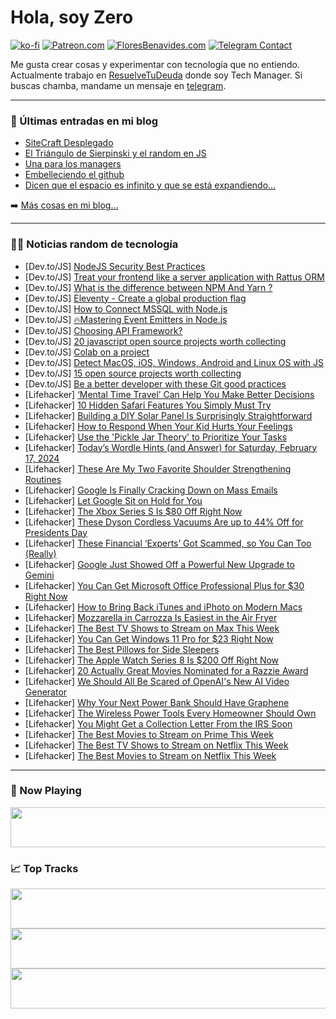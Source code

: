 # Hola, soy Zero

[![ko-fi](https://ko-fi.com/img/githubbutton_sm.svg)](https://ko-fi.com/J3J4N0LUK)
[![Patreon.com](https://img.shields.io/endpoint.svg?url=https%3A%2F%2Fshieldsio-patreon.vercel.app%2Fapi%3Fusername%3Dzerodragon%26type%3Dpatrons&style=for-the-badge)](https://patreon.com/zerodragon)
[![FloresBenavides.com](https://img.shields.io/website?down_message=oops&label=MiBlog&style=for-the-badge&up_message=online&url=https%3A%2F%2Ffloresbenavides.com)](https://floresbenavides.com)
[![Telegram Contact](https://img.shields.io/badge/escr%C3%ADbeme-ZeroDragon-%2326A5E4?style=for-the-badge&logo=telegram)](https://t.me/zerodragon)

Me gusta crear cosas y experimentar con tecnología que no entiendo.
Actualmente trabajo en [ResuelveTuDeuda](http://github.com/resuelve) donde soy Tech Manager.
Si buscas chamba, mandame un mensaje en [telegram](https://t.me/zerodragon).

---

### 📕 Últimas entradas en mi blog
<!-- BLOG-POST-LIST:START -->
- [SiteCraft Desplegado](https://floresbenavides.com/sitecraft-desplegado/)
- [El Triángulo de Sierpinski y el random en JS](https://floresbenavides.com/el-triangulo-de-sierpinski-y-el-random-en-js/)
- [Una para los managers](https://floresbenavides.com/una-para-los-managers/)
- [Embelleciendo el github](https://floresbenavides.com/embelleciendo-el-github/)
- [Dicen que el espacio es infinito y que se está expandiendo…](https://floresbenavides.com/dicen-que-el-espacio-es-infinito-y-que-se-esta-expandiendo/)
<!-- BLOG-POST-LIST:END -->

➡️ [Más cosas en mi blog...](https://floresbenavides.com)

---

### 👨‍💻 Noticias random de tecnología
<!-- TECH-POSTS:START -->
- [Dev.to/JS] [NodeJS Security Best Practices](https://dev.to/mohammadfaisal/nodejs-security-best-practices-34ck)
- [Dev.to/JS] [Treat your frontend like a server application with Rattus ORM](https://dev.to/lyohaplotinka/treat-your-frontend-like-a-server-application-with-rattus-orm-m2a)
- [Dev.to/JS] [What is the difference between NPM And Yarn ?](https://dev.to/swhabitation/what-is-the-difference-between-npm-and-yarn--3db6)
- [Dev.to/JS] [Eleventy - Create a global production flag](https://dev.to/robole/eleventy-create-a-global-production-flag-56p9)
- [Dev.to/JS] [How to Connect MSSQL with Node.js](https://dev.to/y2j_0_0/how-to-connect-mssql-with-nodejs-22pn)
- [Dev.to/JS] [🔥Mastering Event Emitters in Node.js](https://dev.to/angdecoder/mastering-event-emitters-in-nodejs-4ijc)
- [Dev.to/JS] [Choosing API Framework?](https://dev.to/sanjaykhanssk/choosing-api-framework-o6e)
- [Dev.to/JS] [20 javascript open source projects worth collecting](https://dev.to/tnfe/20-javascript-open-source-projects-worth-collecting-2kb5)
- [Dev.to/JS] [Colab on a project](https://dev.to/satoshee/colab-on-a-project-jhc)
- [Dev.to/JS] [Detect MacOS, iOS, Windows, Android and Linux OS with JS](https://dev.to/webs95/detect-macos-ios-windows-android-and-linux-os-with-js-f7n)
- [Dev.to/JS] [15 open source projects worth collecting](https://dev.to/tnfe/15-open-source-projects-worth-collecting-1h5)
- [Dev.to/JS] [Be a better developer with these Git good practices](https://dev.to/aditya_raj_1010/be-a-better-developer-with-these-git-good-practices-2mkm)
- [Lifehacker] [‘Mental Time Travel’ Can Help You Make Better Decisions](https://lifehacker.com/health/mental-time-travel-to-make-better-decisions)
- [Lifehacker] [10 Hidden Safari Features You Simply Must Try](https://lifehacker.com/tech/best-hidden-safari-features)
- [Lifehacker] [Building a DIY Solar Panel Is Surprisingly Straightforward](https://lifehacker.com/home/how-to-build-a-diy-solar-panel)
- [Lifehacker] [How to Respond When Your Kid Hurts Your Feelings](https://lifehacker.com/family/how-to-respond-when-your-kid-hurts-your-feelings)
- [Lifehacker] [Use the &#39;Pickle Jar Theory&#39; to Prioritize Your Tasks](https://lifehacker.com/work/pickle-jar-theory-to-prioritize-tasks)
- [Lifehacker] [Today’s Wordle Hints &lpar;and Answer&rpar; for Saturday, February 17, 2024](https://lifehacker.com/entertainment/wordle-answer-today-february-17-2024)
- [Lifehacker] [These Are My Two Favorite Shoulder Strengthening Routines](https://lifehacker.com/health/the-best-shoulder-strengthening-exercises)
- [Lifehacker] [Google Is Finally Cracking Down on Mass Emails](https://lifehacker.com/tech/googles-new-rules-for-mass-emails)
- [Lifehacker] [Let Google Sit on Hold for You](https://lifehacker.com/tech/google-talk-to-live-representative-feature)
- [Lifehacker] [The Xbox Series S Is $80 Off Right Now](https://lifehacker.com/entertainment/xbox-series-s-sale-at-target)
- [Lifehacker] [These Dyson Cordless Vacuums Are up to 44% Off for Presidents Day](https://lifehacker.com/home/walmart-dyson-vacuum-sale-presidents-day)
- [Lifehacker] [These Financial ‘Experts’ Got Scammed, so You Can Too &lpar;Really&rpar;](https://lifehacker.com/money/anyone-can-get-scammed-and-how-to-avoid-it)
- [Lifehacker] [Google Just Showed Off a Powerful New Upgrade to Gemini](https://lifehacker.com/tech/what-is-gemini-15)
- [Lifehacker] [You Can Get Microsoft Office Professional Plus for $30 Right Now](https://lifehacker.com/tech/microsoft-office-professional-plus-sale)
- [Lifehacker] [How to Bring Back iTunes and iPhoto on Modern Macs](https://lifehacker.com/tech/how-to-install-itunes-and-iphoto-on-macos-sonoma)
- [Lifehacker] [Mozzarella in Carrozza Is Easiest in the Air Fryer](https://lifehacker.com/food-drink/mozzarella-in-carrozza-air-fryer-recipe)
- [Lifehacker] [The Best TV Shows to Stream on Max This Week](https://lifehacker.com/entertainment/best-new-tv-shows-streaming-on-max-this-week)
- [Lifehacker] [You Can Get Windows 11 Pro for $23 Right Now](https://lifehacker.com/tech/windows-11-pro-sale)
- [Lifehacker] [The Best Pillows for Side Sleepers](https://lifehacker.com/health/best-pillows-for-side-sleepers)
- [Lifehacker] [The Apple Watch Series 8 Is $200 Off Right Now](https://lifehacker.com/you-can-get-the-apple-watch-series-8-for-its-lowest-pri-1850964083)
- [Lifehacker] [20 Actually Great Movies Nominated for a Razzie Award](https://lifehacker.com/entertainment/best-movies-nominated-for-razzie-awards)
- [Lifehacker] [We Should All Be Scared of OpenAI&#39;s New AI Video Generator](https://lifehacker.com/tech/we-should-be-scared-of-openais-realistic-ai-videos)
- [Lifehacker] [Why Your Next Power Bank Should Have Graphene](https://lifehacker.com/tech/your-next-power-bank-should-have-graphene)
- [Lifehacker] [The Wireless Power Tools Every Homeowner Should Own](https://lifehacker.com/home/wireless-power-tools-every-homeowner-should-own)
- [Lifehacker] [You Might Get a Collection Letter From the IRS Soon](https://lifehacker.com/money/what-to-do-if-you-get-an-irs-collection-letter)
- [Lifehacker] [The Best Movies to Stream on Prime This Week](https://lifehacker.com/entertainment/best-movies-to-stream-on-prime)
- [Lifehacker] [The Best TV Shows to Stream on Netflix This Week](https://lifehacker.com/entertainment/best-new-series-coming-to-netflix-this-week)
- [Lifehacker] [The Best Movies to Stream on Netflix This Week](https://lifehacker.com/entertainment/the-best-movies-on-netflix-this-week)<!-- TECH-POSTS:END -->

---

### 🎵 Now Playing
<a href="https://spotify-now-playing-dun.vercel.app/now-playing?open"><img src="https://spotify-now-playing-dun.vercel.app/now-playing" width="540" height="64"></a>

### 📈 Top Tracks
<a href="https://spotify-now-playing-dun.vercel.app/top-tracks?i=1&open"><img src="https://spotify-now-playing-dun.vercel.app/top-tracks?i=1" width="540" height="64"></a>
<a href="https://spotify-now-playing-dun.vercel.app/top-tracks?i=2&open"><img src="https://spotify-now-playing-dun.vercel.app/top-tracks?i=2" width="540" height="64"></a>
<a href="https://spotify-now-playing-dun.vercel.app/top-tracks?i=3&open"><img src="https://spotify-now-playing-dun.vercel.app/top-tracks?i=3" width="540" height="64"></a>
